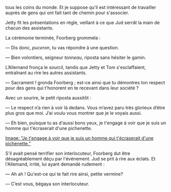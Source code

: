 tous les coins du monde. Et je suppose qu’il est intéressant de travailler auprès de gens qui ont fait tant de chemin pour s'associer.

Jetty fit les présentations en règle, veillant à ce que Jud serrât la main de chacun des assistants.

La cérémonie terminée, Foorberg grommela :

— Dis donc, _puceron_, tu vas répondre à une question.

— Bien volontiers, seigneur _tonneau_, riposta sans hésiter le
gamin.

L’Allemand fronça le sourcil, tandis que Jetty et Tom s'esclaffaient, entraînant au rire les autres assistants.

— Sacrament ! gronda Foorberg ; est-ce ainsi que tu démontres ton respect pour des gens qui t'honorent en te recevant dans leur société ?

Avec un sourire, le petit riposta aussitôt :

— Le respect n’a rien à voir là dedans. Vous m’avez paru très glorieux d’étre plus gros que moi. J’ai voulu vous montrer que je le voyais aussi.

— Eh bien, puisque tu as d‘aussi bons yeux, je t'engage à voir que je suis un homme qui t'écraserait d'une pichenette.

[Image: "Je t'engage à voir que je suis un homme qui t'écraserait d'une pichenette."](../images/1-page-215.JPG)

S'il avait pensé terrifier son interlocuteur, Foorberg dut être désagréablement déçu par l'événement. Jud se prit à rire aux éclats. Et
l'Allemand, irrité, lui ayant demandé rudement :

— Ah ah ! Qu'est-ce qui te fait rire ainsi, petite vermine?

— C’est vous, bégaya son interlocuteur.
